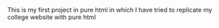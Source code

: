 This is my first project in pure html in which I have tried to replicate my college website with pure html 
